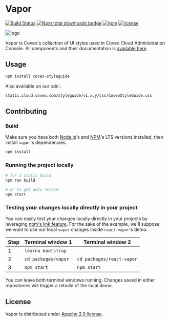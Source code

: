# Vapor

[![Build Status](https://img.shields.io/travis/coveo/vapor.svg?style=flat-square)](https://travis-ci.org/coveo/vapor)
[![Npm total downloads badge](https://img.shields.io/npm/dt/coveo-styleguide.svg?style=flat-square)](https://www.npmjs.com/package/coveo-styleguide)
[![npm](https://img.shields.io/npm/v/coveo-styleguide.svg?maxAge=2592000&style=flat-square)](https://www.npmjs.com/package/coveo-styleguide)
[![license](https://img.shields.io/hexpm/l/plug.svg?style=flat-square)](../../LICENSE)

![logo](vapor.gif)

Vapor is Coveo's collection of UI styles used in Coveo Cloud Administration Console. All components and their documentation is [available here](https://static.cloud.coveo.com/react-vapor/index.html)

## Usage

```bash
npm install coveo-styleguide
```

Also available on our cdn :

```txt
static.cloud.coveo.com/styleguide/v1.x.y/css/CoveoStyleGuide.css
```

## Contributing

### Build

Make sure you have both [Node.js](https://nodejs.org/)'s and [NPM](https://www.npmjs.com/package/npm)'s LTS versions installed, then install `vapor`'s dependencies.

```bash
npm install
```

### Running the project locally

```bash
# for a static build
npm run build

# or to get auto reload
npm start
```

### Testing your changes locally directly in your project

You can easily test your changes locally directly in your projects by leveraging [npm's link feature](https://docs.npmjs.com/cli/link). For the sake of the example, we'll suppose we want to use our local `vapor` changes inside `react-vapor`'s demo.

| Step | Terminal window 1   | Terminal window 2         |
| ---- | ------------------- | ------------------------- |
| 1    | `learna bootstrap`  |                           |
| 2    | `cd packages/vapor` | `cd packages/react-vapor` |
| 3    | `npm start`         | `npm start`               |

You can leave both terminal windows running. Changes saved in either repositories will trigger a rebuild of the local demo.

## License

Vapor is distributed under [Apache 2.0 license](../../LICENSE).
